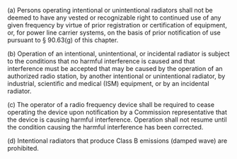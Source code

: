 (a) Persons operating intentional or unintentional radiators shall not be deemed to have any vested or recognizable right to continued use of any given frequency by virtue of prior registration or certification of equipment, or, for power line carrier systems, on the basis of prior notification of use pursuant to § 90.63(g) of this chapter.

(b) Operation of an intentional, unintentional, or incidental radiator is subject to the conditions that no harmful interference is caused and that interference must be accepted that may be caused by the operation of an authorized radio station, by another intentional or unintentional radiator, by industrial, scientific and medical (ISM) equipment, or by an incidental radiator.

(c) The operator of a radio frequency device shall be required to cease operating the device upon notification by a Commission representative that the device is causing harmful interference. Operation shall not resume until the condition causing the harmful interference has been corrected.

(d) Intentional radiators that produce Class B emissions (damped wave) are prohibited.

